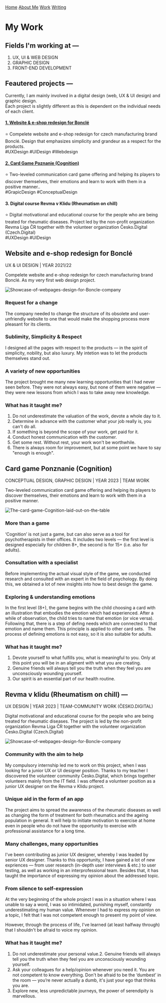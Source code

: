 [Home](index.md) [About Me](./about.md) [Work](./work/index.md) [Writing](./writing/index.md)

# My Work

## Fields I'm working at —

1. UX, UI & WEB DESIGN
2. GRAPHIC DESIGN
3. FRONT-END DEVELOPMENT

## Feautered projects —
Currently, I am mainly involved in a digital design (web, UX & UI design) and graphic design.</br>
Each project is slightly different as this is dependent on the individual needs of each client.

#### [1. Website & e-shop redesign for Bonclé](#website-and-e-shop-redesign-for-bonclé)
:star: Compelete website and e-shop redesign for czech manufacturing brand Bonclé. Design that emphasizes simplicity and grandeur as a respect for the products.
</br>
#UXDesign #UIDesign #Webdesign
#### [2. Card Game Poznanie (Cognition)](#card-game-ponznanie-cognition)
:star: Two-leveled communication card game offering and helping its players to discover themselves, their emotions and learn to work with them in a positive manner..
</br>
#GrapicDesign #ConceptualDesign
#### 3. Digital course Revma v Klidu (Rheumatism on chill)
:star: Digital motivational and educational course for the people who are being treated for rheumatic diseases. Project led by the non-profit organization Revma Liga ČR together with the volunteer organization Česko.Digital (Czech.Digital)
</br>
#UXDesign #UIDesign
</br>
## Website and e-shop redesign for Bonclé
UX & UI DESIGN | YEAR 2021/22

Compelete website and e-shop redesign for czech manufacturing brand Bonclé. As my very first web design project.

![Showcase-of-webpages-design-for-Boncle-company](../img/Showcase-of-webpages-design-for-Boncle-company.png)

### Request for a change
The company needed to change the structure of its obsolete and user-unfriendly website to one that would make the shopping process more pleasant for its clients.
</br>
### Sublimity, Simplicity & Respect
I designed all the pages with respect to the products — in the spirit of simplicity, nobility, but also luxury. My intetion was to let the products themselves stand out.
</br>
### A variety of new opportunities
The project brought me many new learning opportunities that I had never seen before. They were not always easy, but none of them were negative — they were new lessons from which I was to take away new knowledge.
</br>
### What has it taught me?
1. Do not underestimate the valuation of the work, devote a whole day to it.
2. Determine in advance with the customer what your job really is, you can't do all.
3. If something is beyond the scope of your work, get paid for it.
4. Conduct honest communication with the customer.
5. Get some rest. Without rest, your work won't be worthwhile.
6. There is always room for improvement, but at some point we have to say "enough is enough".

## Card game Ponznanie (Cognition)
CONCEPTUAL DESIGN, GRAPHIC DESIGN | YEAR 2023 | TEAM WORK 

Two-leveled communication card game offering and helping its players to discover themselves, their emotions and learn to work with them in a positive manner.

![The-card-game-Cognition-laid-out-on-the-table](../img/The-card-game-Cognition-laid-out-on-the-table.png)

### More than a game
‘Cognition’ is not just a game, but can also serve as a tool for psychotherapists in their offices. It includes two levels — the first level is designed especially for children 8+, the second is for 15+ (i.e. also for adults).
</br>
### Consultation with a specialist
Before implementing the actual visual style of the game, we conducted research and consulted with an expert in the field of psychology. By doing this, we obtained a lot of new insights into how to best design the game.
</br>
### Exploring & understanding emotions
In the first level (8+), the game begins with the child choosing a card with an illustration that embodies the emotion which had experienced. After a while of observation, the child tries to name that emotion (or vice versa).  Following that, there is a step of defing needs which are connected to that emotion and name them. This principle is applied to other card sets.   The process of defining emotions is not easy, so it is also suitable for adults.
</br>
### What has it taught me?
1. Devote yourself to what fulfills you, what is meaningful to you. Only at this point you will be in an aligment with what you are creating.
2. Genuine friends will always tell you the truth when they feel you are unconsciously wounding yourself.
3. Our spirit is an essential part of our health routine.

## Revma v klidu (Rheumatism on chill) —
UX DESIGN | YEAR 2023 | TEAM-COMMUNITY WORK (ČESKO.DIGITAL)  

Digital motivational and educational course for the people who are being treated for rheumatic diseases. The project is led by the non-profit organization Revma Liga ČR together with the volunteer organization Česko.Digital (Czech.Digital)

![Showcase-of-webpages-design-for-Boncle-company](../img/Showcase-of-selected-screens-of-the-application.png)

### Community with the aim to help
My compulsory internship led me to work on this project, when I was looking for a junior UX or UI designer position. Thanks to my teacher I discovered the volunteer community Česko.Digital, which brings together volunteers mainly from the IT field. I was offered a volunteer position as a junior UX designer on the Revma v Klidu project.
</br>
### Unique aid in the form of an app
The project aims to spread the awareness of the rheumatic diseases as well as changing the form of treatment for both rheumatics and the ageing population in general. It will help to initiate motivation to exercise at home even in people who do not have the opportunity to exercise with professional assistance for a long time.
</br>
### Many challenges, many opportunities
I've been contributing as junior UX designer, whereby I was leaded by senior UX designer. Thanks to this opportunity, I have gained a lot of new expriences — from user research (in-depth user interviews & etc.) to user testing, as well as working in an interprofessional team. Besides that, it has taught the importance of expressing my opinion about the addressed topic.
</br>
### From silence to self-expression
At the very beginning of the whole project I was in a situation where I was unable to say a word, I was so intimidated, punishing myself, constantly underestimating my human value. Whenever I had to express my opinion on a topic, I felt that I was not competent enough to present my point of view.

However, through the process of life, I've learned (at least halfway through) that I shouldn't be afraid to voice my opinion.
</br>
### What has it taught me?
1. Do not underestimate your personal value.2. Genuine friends will always tell you the truth when they feel you are unconsciously wounding yourself.
2. Ask your colleagues for a help/opinion whenever you need it. You are not competent to know everything. Don't be afraid to be the ‘dumbest’ in the room — you’re never actually a  dumb, it's just your ego that thinks you are.
3. Explore new, less unpredictable journeys, the power of serendipity is marvellous.
